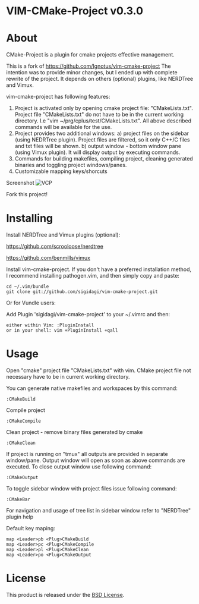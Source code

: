 VIM-CMake-Project v0.3.0
===============

About
=====

CMake-Project is a plugin for cmake projects effective management.

This is a fork of https://github.com/Ignotus/vim-cmake-project 
The intention was to provide minor changes, but I ended up with complete rewrite of the project. It
depends on others (optional) plugins, like NERDTree and Vimux.  

vim-cmake-project has following features:

1. Project is activated only by opening cmake project file: "CMakeLists.txt". Project file "CMakeLists.txt" do not have
   to be in the current working directory. I.e "vim ~/prg/cplus/test/CMakeLists.txt". All above described commands will
   be available for the use.
2. Project provides two additional windows: 
    a) project files on the sidebar (using NEDRTree plugin). Project files are filtered, so it only C++/C files and txt 
    files will be shown. 
    b) output window - bottom window pane (using Vimux plugin). It will display output by executing commands.
3. Commands for building makefiles, compiling project, cleaning generated binaries and toggling project windows/panes.
4. Customizable mapping keys/shorcuts

Screenshot
![VCP](https://raw.githubusercontent.com/sigidagi/vim-cmake-project/master/doc/vim-cmake-project-screenshot.png)


Fork this project!

Installing
==========

Install NERDTree and Vimux plugins (optional):

https://github.com/scrooloose/nerdtree

https://github.com/benmills/vimux

Install vim-cmake-project.
If you don't have a preferred installation method, I recommend installing pathogen.vim, and then simply copy and paste:

    cd ~/.vim/bundle
    git clone git://github.com/sigidagi/vim-cmake-project.git

Or for Vundle users:

Add Plugin 'sigidagi/vim-cmake-project' to your ~/.vimrc and then:

    either within Vim: :PluginInstall
    or in your shell: vim +PluginInstall +qall

Usage
=====
Open "cmake" project file "CMakeLists.txt" with vim. CMake project file not necessary have to be
in current working directory. 

You can generate native makefiles and workspaces by this command:

    :CMakeBuild

Compile project 

    :CMakeCompile

Clean project - remove binary files generated by cmake

    :CMakeClean

If project is running on "tmux" all outputs are provided in separate
window/pane. Output window will open as soon as above commands are executed.
To close output window use following command:

    :CMakeOutput

To toggle sidebar window with project files issue following command:

    :CMakeBar

For navigation and usage of tree list in sidebar window refer to "NERDTree" plugin help


Default key maping:

    map <Leader>pb <Plug>CMakeBuild
    map <Leader>pc <Plug>CMakeCompile
    map <Leader>pl <Plug>CMakeClean
    map <Leader>po <Plug>CMakeOutput


License
=======
This product is released under the [BSD License](http://opensource.org/licenses/bsd-3-clause).
